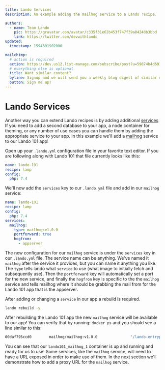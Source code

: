 ```yaml
---
title: Lando Services
description: An example adding the mailhog service to a Lando recipe.

authors:
  - name: Team Lando
    pic: https://gravatar.com/avatar/c335f31e62b453f747f39a84240b3bbd
    link: https://twitter.com/devwithlando
updated:
  timestamp: 1594391902000

mailchimp:
  # action is required
  action: https://dev.us12.list-manage.com/subscribe/post?u=59874b4d6910fa65e724a4648&amp;id=613837077f
  # everything else is optional
  title: Want similar content?
  byline: Signup and we will send you a weekly blog digest of similar content to keep you satiated.
  button: Sign me up!
---
```


# Lando Services

Another way you can extend Lando recipes is by adding additional [services](https://docs.lando.dev/core/v3/services.html). If you need to add a second database to your app, a node container for theming, or any number of use cases you can handle them by adding the appropriate service to your app. In this example we'll add a [mailhog](https://docs.lando.dev/mailhog) service to our Lando 101 app!

Open up your `.lando.yml` configuration file in your favorite text editor. If you are following along with Lando 101 that file currently looks like this:

```yaml
name: lando-101
recipe: lamp
config:
  php: 7.4
```

We'll now add the `services` key to our `.lando.yml` file and add in our `mailhog` service:

```yaml
name: lando-101
recipe: lamp
config:
  php: 7.4
services:
  mailhog:
    type: mailhog:v1.0.0
    portforward: true
    hogfrom:
      - appserver
```

The new configuration for our `mailhog` service is under the `services` key in our `.lando.yml` file. The service name can be anything. We've named it `mailhog` after the service it provides, but you can name it anything you like. The `type` tells lando what `service` to use (what image to initially fetch and subsequently use). Then the `portforward` key will automatically set a port for the new service, and finally the `hogfrom` key is specific to the the `mailhog` service and tells mailhog where it should be grabbing the mail from for the Lando 101 app that is the appserver.

After adding or changing a `service` in our app a rebuild is required.

```bash
lando rebuild -y
```

After rebuilding the Lando 101 app the new `mailhog` service will be available to our app! You can verify that by running: `docker ps` and you should see a line similar to this:

```bash
00daf795ccd0        mailhog/mailhog:v1.0.0               "/lando-entrypoint.s…"   25 seconds ago      Up 24 seconds       8025/tcp, 127.0.0.1:32780->80/tcp, 127.0.0.1:32778->1025/tcp              lando101_mailhog_1
```

You can see that our `lando101_mailhog_1` container is up and running and ready for us to use! Some services, like the `mailhog` service, will need to have a URL exposed in order to make use of them. In the next section we'll demonstrate how to add a proxy URL for the `mailhog` service.
